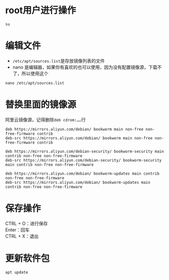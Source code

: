 # root用户进行操作

```shell
su
```

# 编辑文件

- `/etc/apt/sources.list`是存放镜像列表的文件
- nano 是编辑器，如果你有喜欢的也可以使用，因为没有配置镜像源，下载不了，所以使用这个

```shell
nano /etc/apt/sources.list
```

# 替换里面的镜像源

阿里云镜像源，记得删除`deb cdrom:……`行

```shell
deb https://mirrors.aliyun.com/debian/ bookworm main non-free non-free-firmware contrib
deb-src https://mirrors.aliyun.com/debian/ bookworm main non-free non-free-firmware contrib

deb https://mirrors.aliyun.com/debian-security/ bookworm-security main contrib non-free non-free-firmware
deb-src https://mirrors.aliyun.com/debian-security/ bookworm-security main contrib non-free non-free-firmware

deb https://mirrors.aliyun.com/debian/ bookworm-updates main contrib non-free non-free-firmware
deb-src https://mirrors.aliyun.com/debian/ bookworm-updates main contrib non-free non-free-firmware
```

# 保存操作

CTRL + O：进行保存       
Enter：回车        
CTRL + X：退出

# 更新软件包

```shell
apt update
```
